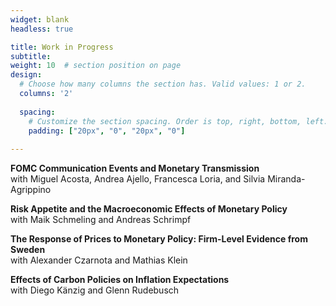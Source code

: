 ```yaml
---
widget: blank
headless: true

title: Work in Progress
subtitle:
weight: 10  # section position on page
design:
  # Choose how many columns the section has. Valid values: 1 or 2.
  columns: '2'
  
  spacing:
    # Customize the section spacing. Order is top, right, bottom, left.
    padding: ["20px", "0", "20px", "0"]  
  
---
```


**FOMC Communication Events and Monetary Transmission**   
with Miguel Acosta, Andrea Ajello, Francesca Loria, and Silvia Miranda-Agrippino

**Risk Appetite and the Macroeconomic Effects of Monetary Policy**   
with Maik Schmeling and Andreas Schrimpf

**The Response of Prices to Monetary Policy: Firm-Level Evidence from Sweden**  
with Alexander Czarnota and Mathias Klein

**Effects of Carbon Policies on Inflation Expectations**  
with Diego Känzig and Glenn Rudebusch

